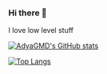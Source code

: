 ### Hi there 👋

I love low level stuff

[![AdyaGMD's GitHub stats](https://github-readme-stats.vercel.app/api?username=AdyaGMD&include_all_commits=true&hide=issues&theme=vue-dark)](https://github.com/anuraghazra/github-readme-stats)

[![Top Langs](https://github-readme-stats.vercel.app/api/top-langs/?username=adyagmd&theme=dark)](https://github.com/anuraghazra/github-readme-stats)
